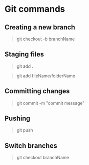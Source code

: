 # Git commands

## Creating a new branch

> git checkout -b branchName

## Staging files

> git add .

> git add fileName/folderName

## Committing changes

> git commit -m "commit message"

## Pushing

> git push

## Switch branches

> git checkout branchName
